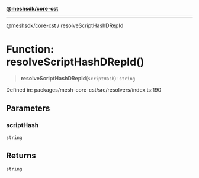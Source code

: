 [**@meshsdk/core-cst**](../README.md)

***

[@meshsdk/core-cst](../globals.md) / resolveScriptHashDRepId

# Function: resolveScriptHashDRepId()

> **resolveScriptHashDRepId**(`scriptHash`): `string`

Defined in: packages/mesh-core-cst/src/resolvers/index.ts:190

## Parameters

### scriptHash

`string`

## Returns

`string`
